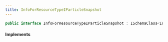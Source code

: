 ```yaml
---
title: InfoForResourceTypeIParticleSnapshot
---
```


```csharp
public interface InfoForResourceTypeIParticleSnapshot : ISchemaClass<InfoForResourceTypeIParticleSnapshot>, ISchemaField, ISchemaClass, INativeHandle
```

#### Implements

